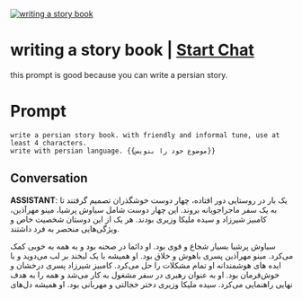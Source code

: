 
[![writing a story book](https://flow-prompt-covers.s3.us-west-1.amazonaws.com/icon/Lofi/i22.png)](https://gptcall.net/chat.html?data=%7B%22contact%22%3A%7B%22id%22%3A%2299Ikdu4v-uVwv4GuXFYRc%22%2C%22flow%22%3Atrue%7D%7D)
# writing a story book | [Start Chat](https://gptcall.net/chat.html?data=%7B%22contact%22%3A%7B%22id%22%3A%2299Ikdu4v-uVwv4GuXFYRc%22%2C%22flow%22%3Atrue%7D%7D)
this prompt is good because you can write a persian story.

# Prompt

```
write a persian story book. with friendly and informal tune, use at least 4 characters. 
write with persian language. {{موضوع خود را بنویس}}
```

## Conversation

**ASSISTANT**: یک بار در روستایی دور افتاده، چهار دوست خوشگذران تصمیم گرفتند تا به یک سفر ماجراجویانه بروند. این چهار دوست شامل سیاوش پرشیا، مینو مهرآذین، کامبیز شیرزاد و سیده ملیکا وزیری بودند. هر یک از این دوستان شخصیت خاص و ویژگی‌هایی منحصر به فرد داشتند.



سیاوش پرشیا بسیار شجاع و قوی بود. او دائما در صحنه بود و به همه به خوبی کمک می‌کرد. مینو مهرآذین پسری باهوش و خلاق بود. او همیشه با یک لبخند بر لب می‌دوید و با ایده های هوشمندانه‌ او تمام مشکلات را حل می‌کرد. کامبیز شیرزاد پسری درخشان و خوش‌فرمان بود. او به عنوان رهبری در سفر مشغول به کار می‌شد و همه را به هدف نهایی راهنمایی می‌کرد. سیده ملیکا وزیری دختر خجالتی و مهربانی بود. او همیشه دل‌های


